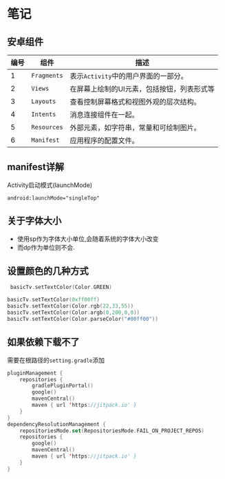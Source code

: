 # 笔记

## 安卓组件

| 编号 | 组件        | 描述                                       |
| ---- | ----------- | ------------------------------------------ |
| 1    | `Fragments` | 表示`Activity`中的用户界面的一部分。       |
| 2    | `Views`     | 在屏幕上绘制的UI元素，包括按钮，列表形式等 |
| 3    | `Layouts`   | 查看控制屏幕格式和视图外观的层次结构。     |
| 4    | `Intents`   | 消息连接组件在一起。                       |
| 5    | `Resources` | 外部元素，如字符串，常量和可绘制图片。     |
| 6    | `Manifest`  | 应用程序的配置文件。                       |

## manifest详解

Activity启动模式(launchMode)

```text
android:launchMode="singleTop"

```

## 关于字体大小

- 使用sp作为字体大小单位,会随着系统的字体大小改变
- 而dp作为单位则不会.

## 设置颜色的几种方式

```kotlin
 basicTv.setTextColor(Color.GREEN)

basicTv.setTextColor(0xff00ff)
basicTv.setTextColor(Color.rgb(22,33,55))
basicTv.setTextColor(Color.argb(0,200,0,0))
basicTv.setTextColor(Color.parseColor("#00ff00"))
```

## 如果依赖下载不了

需要在根路径的`setting.gradle`添加

```kotlin
pluginManagement {
    repositories {
        gradlePluginPortal()
        google()
        mavenCentral()
        maven { url 'https://jitpack.io' }
    }
}
dependencyResolutionManagement {
    repositoriesMode.set(RepositoriesMode.FAIL_ON_PROJECT_REPOS)
    repositories {
        google()
        mavenCentral()
        maven { url 'https://jitpack.io' }
    }
}

```
